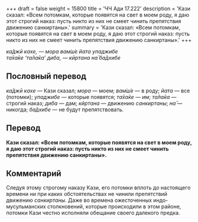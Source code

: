 +++
draft = false
weight = 15800
title = 'ЧЧ Ади 17.222'
description = 'Кази сказал: «Всем потомкам, которые появятся на свет в моем роду, я даю этот строгий наказ: пусть никто из них не смеет чинить препятствия движению санкиртаны».'
summary = 'Кази сказал: «Всем потомкам, которые появятся на свет в моем роду, я даю этот строгий наказ: пусть никто из них не смеет чинить препятствия движению санкиртаны».'
+++

_ка̄джӣ кахе, — мора вам̇ш́е йата упаджибе  
та̄ха̄ке ‘та̄ла̄ка’ диба, — кӣртана на̄ ба̄дхибе_

## Пословный перевод

_ка̄джӣ_ _кахе_ — Кази сказал; _мора_ — моем; _вам̇ш́е_ — в роду; _йата_ — все (потомки); _упаджибе_ — которые появятся; _та̄ха̄ке_ — им; _та̄ла̄ка_ — строгий наказ; _диба_ — дам; _кӣртана_ — движению _санкиртаны_; _на̄_ — никогда; _ба̄дхибе_ — не будут препятствовать.

## Перевод

**Кази сказал: «Всем потомкам, которые появятся на свет в моем роду, я даю этот строгий наказ: пусть никто из них не смеет чинить препятствия движению санкиртаны».**

## Комментарий

Следуя этому строгому наказу Кази, его потомки вплоть до настоящего времени ни при каких обстоятельствах не чинили препятствий движению _санкиртаны_. Даже во времена ожесточенных индо-мусульманских столкновений, которые происходили в этом районе, потомки Кази честно исполняли обещание своего далекого предка.
